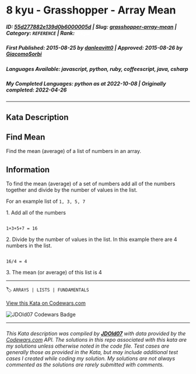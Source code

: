 # 8 kyu - Grasshopper - Array Mean

##### **ID**: [55d277882e139d0b6000005d](https://www.codewars.com/kata/55d277882e139d0b6000005d) | **Slug**: [grasshopper-array-mean](https://www.codewars.com/kata/55d277882e139d0b6000005d) | **Category**: `REFERENCE` | **Rank**: <span style="color:white">8 kyu</span>

##### **First Published**: 2015-08-25 ***by*** [danleavitt0](https://www.codewars.com/users/danleavitt0) | **Approved**: 2015-08-26 ***by*** [GiacomoSorbi](https://www.codewars.com/users/GiacomoSorbi)

##### **Languages Available**: javascript, python, ruby, coffeescript, java, csharp

##### **My Completed Languages**: python ***as at*** 2022-10-08 | **Originally completed**: 2022-04-26

---

## Kata Description


## Find Mean



Find the mean (average) of a list of numbers in an array.



## Information



To find the mean (average) of a set of numbers add all of the numbers together and divide by the number of values in the list.



For an example list of `1, 3, 5, 7`



<span>1.</span> Add all of the numbers



```

1+3+5+7 = 16

```



<span>2.</span> Divide by the number of values in the list. In this example there are 4 numbers in the list.



```

16/4 = 4

```



<span>3.</span> The mean (or average) of this list is 4

---


🏷 `ARRAYS | LISTS | FUNDAMENTALS`


[View this Kata on Codewars.com](https://www.codewars.com/kata/55d277882e139d0b6000005d)

![](https://www.codewars.com/users/jdold07/badges/large "JDOld07 Codewars Badge")

---

###### *This Kata description was compiled by [**JDOld07**](https://tpstech.dev) with data provided by the [Codewars.com](https://www.codewars.com) API.  The solutions in this repo associated with this kata are my solutions unless otherwise noted in the code file.  Test cases are generally those as provided in the Kata, but may include additional test cases I created while coding my solution.  My solutions are not always commented as the solutions are rarely submitted with comments.*
